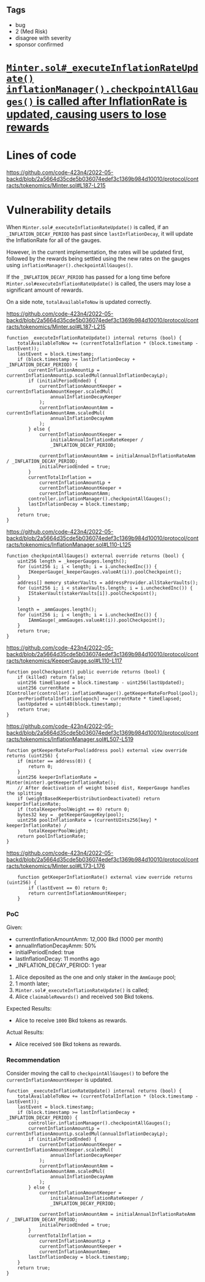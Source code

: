 ## Tags

- bug
- 2 (Med Risk)
- disagree with severity
- sponsor confirmed

# [`Minter.sol#_executeInflationRateUpdate()` `inflationManager().checkpointAllGauges()` is called after InflationRate is updated, causing users to lose rewards](https://github.com/code-423n4/2022-05-backd-findings/issues/98) 

# Lines of code

https://github.com/code-423n4/2022-05-backd/blob/2a5664d35cde5b036074edef3c1369b984d10010/protocol/contracts/tokenomics/Minter.sol#L187-L215


# Vulnerability details

When `Minter.sol#_executeInflationRateUpdate()` is called, if an `_INFLATION_DECAY_PERIOD` has past since `lastInflationDecay`, it will update the InflationRate for all of the gauges.

However, in the current implementation, the rates will be updated first, followed by the rewards being settled using the new rates on the gauges using `inflationManager().checkpointAllGauges()`.

If the `_INFLATION_DECAY_PERIOD` has passed for a long time before `Minter.sol#executeInflationRateUpdate()` is called, the users may lose a significant amount of rewards.

On a side note, `totalAvailableToNow` is updated correctly.

https://github.com/code-423n4/2022-05-backd/blob/2a5664d35cde5b036074edef3c1369b984d10010/protocol/contracts/tokenomics/Minter.sol#L187-L215

```solidity
function _executeInflationRateUpdate() internal returns (bool) {
    totalAvailableToNow += (currentTotalInflation * (block.timestamp - lastEvent));
    lastEvent = block.timestamp;
    if (block.timestamp >= lastInflationDecay + _INFLATION_DECAY_PERIOD) {
        currentInflationAmountLp = currentInflationAmountLp.scaledMul(annualInflationDecayLp);
        if (initialPeriodEnded) {
            currentInflationAmountKeeper = currentInflationAmountKeeper.scaledMul(
                annualInflationDecayKeeper
            );
            currentInflationAmountAmm = currentInflationAmountAmm.scaledMul(
                annualInflationDecayAmm
            );
        } else {
            currentInflationAmountKeeper =
                initialAnnualInflationRateKeeper /
                _INFLATION_DECAY_PERIOD;

            currentInflationAmountAmm = initialAnnualInflationRateAmm / _INFLATION_DECAY_PERIOD;
            initialPeriodEnded = true;
        }
        currentTotalInflation =
            currentInflationAmountLp +
            currentInflationAmountKeeper +
            currentInflationAmountAmm;
        controller.inflationManager().checkpointAllGauges();
        lastInflationDecay = block.timestamp;
    }
    return true;
}
```

https://github.com/code-423n4/2022-05-backd/blob/2a5664d35cde5b036074edef3c1369b984d10010/protocol/contracts/tokenomics/InflationManager.sol#L110-L125

```solidity
function checkpointAllGauges() external override returns (bool) {
    uint256 length = _keeperGauges.length();
    for (uint256 i; i < length; i = i.uncheckedInc()) {
        IKeeperGauge(_keeperGauges.valueAt(i)).poolCheckpoint();
    }
    address[] memory stakerVaults = addressProvider.allStakerVaults();
    for (uint256 i; i < stakerVaults.length; i = i.uncheckedInc()) {
        IStakerVault(stakerVaults[i]).poolCheckpoint();
    }

    length = _ammGauges.length();
    for (uint256 i; i < length; i = i.uncheckedInc()) {
        IAmmGauge(_ammGauges.valueAt(i)).poolCheckpoint();
    }
    return true;
}
```

https://github.com/code-423n4/2022-05-backd/blob/2a5664d35cde5b036074edef3c1369b984d10010/protocol/contracts/tokenomics/KeeperGauge.sol#L110-L117

```solidity
function poolCheckpoint() public override returns (bool) {
    if (killed) return false;
    uint256 timeElapsed = block.timestamp - uint256(lastUpdated);
    uint256 currentRate = IController(controller).inflationManager().getKeeperRateForPool(pool);
    perPeriodTotalInflation[epoch] += currentRate * timeElapsed;
    lastUpdated = uint48(block.timestamp);
    return true;
}
```

https://github.com/code-423n4/2022-05-backd/blob/2a5664d35cde5b036074edef3c1369b984d10010/protocol/contracts/tokenomics/InflationManager.sol#L507-L519

```solidity
function getKeeperRateForPool(address pool) external view override returns (uint256) {
    if (minter == address(0)) {
        return 0;
    }
    uint256 keeperInflationRate = Minter(minter).getKeeperInflationRate();
    // After deactivation of weight based dist, KeeperGauge handles the splitting
    if (weightBasedKeeperDistributionDeactivated) return keeperInflationRate;
    if (totalKeeperPoolWeight == 0) return 0;
    bytes32 key = _getKeeperGaugeKey(pool);
    uint256 poolInflationRate = (currentUInts256[key] * keeperInflationRate) /
        totalKeeperPoolWeight;
    return poolInflationRate;
}
```


https://github.com/code-423n4/2022-05-backd/blob/2a5664d35cde5b036074edef3c1369b984d10010/protocol/contracts/tokenomics/Minter.sol#L173-L176

```solidity
    function getKeeperInflationRate() external view override returns (uint256) {
        if (lastEvent == 0) return 0;
        return currentInflationAmountKeeper;
    }
```

### PoC

Given:

- currentInflationAmountAmm: 12,000 Bkd (1000 per month)
- annualInflationDecayAmm: 50%
- initialPeriodEnded: true
- lastInflationDecay: 11 months ago
- _INFLATION_DECAY_PERIOD: 1 year

1. Alice deposited as the one and only staker in the `AmmGauge` pool;
2. 1 month later;
3. `Minter.sol#_executeInflationRateUpdate()` is called;
4. Alice `claimableRewards()` and received `500` Bkd tokens.

Expected Results:

- Alice to receive `1000` Bkd tokens as rewards.

Actual Results:

- Alice received `500` Bkd tokens as rewards.

### Recommendation

Consider moving the call to `checkpointAllGauges()` to before the `currentInflationAmountKeeper` is updated.

```solidity
function _executeInflationRateUpdate() internal returns (bool) {
    totalAvailableToNow += (currentTotalInflation * (block.timestamp - lastEvent));
    lastEvent = block.timestamp;
    if (block.timestamp >= lastInflationDecay + _INFLATION_DECAY_PERIOD) {
        controller.inflationManager().checkpointAllGauges();
        currentInflationAmountLp = currentInflationAmountLp.scaledMul(annualInflationDecayLp);
        if (initialPeriodEnded) {
            currentInflationAmountKeeper = currentInflationAmountKeeper.scaledMul(
                annualInflationDecayKeeper
            );
            currentInflationAmountAmm = currentInflationAmountAmm.scaledMul(
                annualInflationDecayAmm
            );
        } else {
            currentInflationAmountKeeper =
                initialAnnualInflationRateKeeper /
                _INFLATION_DECAY_PERIOD;

            currentInflationAmountAmm = initialAnnualInflationRateAmm / _INFLATION_DECAY_PERIOD;
            initialPeriodEnded = true;
        }
        currentTotalInflation =
            currentInflationAmountLp +
            currentInflationAmountKeeper +
            currentInflationAmountAmm;
        lastInflationDecay = block.timestamp;
    }
    return true;
}
```

